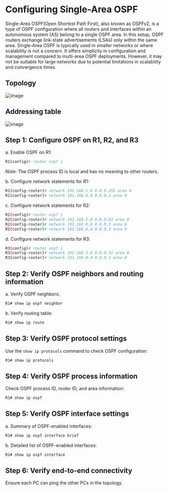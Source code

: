 # Configuring Single-Area OSPF
Single-Area OSPF(Open Shortest Path First), also known as OSPFv2, is a type of OSPF configuration where all routers and interfaces within an autonomous system (AS) belong to a single OSPF area. In this setup, OSPF routers exchange link-state advertisements (LSAs) only within the same area. Single-Area OSPF is typically used in smaller networks or where scalability is not a concern. It offers simplicity in configuration and management compared to multi-area OSPF deployments. However, it may not be suitable for large networks due to potential limitations in scalability and convergence times.

## Topology
![image](https://github.com/Rohail30/CNDC/assets/96627590/4eb9b176-3521-4efc-9b8e-c314de287c86)

## Addressing table
![image](https://github.com/Rohail30/CNDC/assets/96627590/4706a6ea-041c-4a13-afc4-ca08bc46eabb)

## Step 1: Configure OSPF on R1, R2, and R3

a. Enable OSPF on R1:
```bash
R1(config)# router ospf 1
```
Note: The OSPF process ID is local and has no meaning to other routers.

b. Configure network statements for R1:
```bash
R1(config-router)# network 192.168.1.0 0.0.0.255 area 0
R1(config-router)# network 192.168.0.0 0.0.0.3 area 0
```

c. Configure network statements for R2:
```bash
R2(config)# router ospf 1
R2(config-router)# network 192.168.2.0 0.0.0.63 area 0
R2(config-router)# network 192.168.0.0 0.0.0.3 area 0
R2(config-router)# network 192.168.0.4 0.0.0.3 area 0
```

d. Configure network statements for R3:
```bash
R3(config)# router ospf 1
R3(config-router)# network 192.168.3.0 0.0.0.31 area 0
R3(config-router)# network 192.168.0.4 0.0.0.3 area 0
```

## Step 2: Verify OSPF neighbors and routing information

a. Verify OSPF neighbors:
```bash
R1# show ip ospf neighbor
```

b. Verify routing table:
```bash
R1# show ip route
```

## Step 3: Verify OSPF protocol settings

Use the `show ip protocols` command to check OSPF configuration:
```bash
R1# show ip protocols
```

## Step 4: Verify OSPF process information

Check OSPF process ID, router ID, and area information:
```bash
R1# show ip ospf
```

## Step 5: Verify OSPF interface settings

a. Summary of OSPF-enabled interfaces:
```bash
R1# show ip ospf interface brief
```

b. Detailed list of OSPF-enabled interfaces:
```bash
R1# show ip ospf interface
```

## Step 6: Verify end-to-end connectivity

Ensure each PC can ping the other PCs in the topology.


